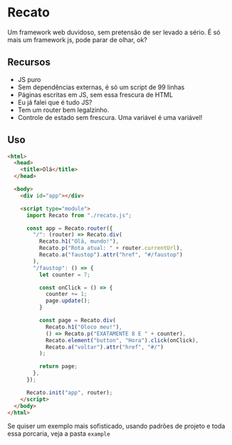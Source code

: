 # Recato

Um framework web duvidoso, sem pretensão de ser levado a sério. É só mais um framework js, pode parar de olhar, ok?

## Recursos

- JS puro
- Sem dependências externas, é só um script de 99 linhas
- Páginas escritas em JS, sem essa frescura de HTML
- Eu já falei que é tudo JS?
- Tem um router bem legalzinho.
- Controle de estado sem frescura. Uma variável é uma variável!


## Uso

``` html
<html>
  <head>
    <title>Olá</title>
  </head>

  <body>
    <div id="app"></div>

    <script type="module">
      import Recato from "./recato.js";

      const app = Recato.router({
        "/": (router) => Recato.div(
          Recato.h1("Olá, mundo!"),
          Recato.p("Rota atual: " + router.currentUrl),
          Recato.a("faustop").attr("href", "#/faustop")
        ),
        "/faustop": () => {
          let counter = 7;

          const onClick = () => {
            counter += 1;
            page.update();
          }

          const page = Recato.div(
            Recato.h1("Oloco meu!"),
            () => Recato.p("EXATAMENTE 8 E " + counter),
            Recato.element("button", "Hora").click(onClick),
            Recato.a("voltar").attr("href", "#/")
          );

          return page;
        },
      });

      Recato.init("app", router);
    </script>
  </body>
</html>
```

Se quiser um exemplo mais sofisticado, usando padrões de projeto e toda essa porcaria, veja a pasta `example`